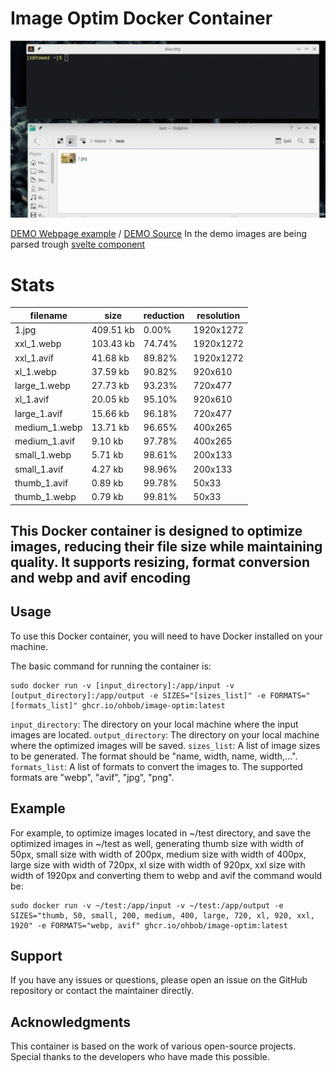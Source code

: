 # Image Optim Docker Container

![Usage gif](./example.gif)

[DEMO Webpage example](https://image-optim-svelte-example.vercel.app) / [DEMO Source](https://github.com/ohbob/image-optim-svelte-example)
In the demo images are being parsed trough [svelte component](https://svelte.dev/repl/481f0b6b09b14f8bac9837917e12a3c4?version=3.55.1)

# Stats
| filename | size | reduction | resolution |
| --- | --- | --- |------------|
| 1.jpg | 409.51 kb | 0.00% | 1920x1272  |
| xxl_1.webp | 103.43 kb | 74.74% | 1920x1272  |
| xxl_1.avif | 41.68 kb | 89.82% | 1920x1272  |
| xl_1.webp | 37.59 kb | 90.82% | 920x610    |
| large_1.webp | 27.73 kb | 93.23% | 720x477    |
| xl_1.avif | 20.05 kb | 95.10% | 920x610    |
| large_1.avif | 15.66 kb | 96.18% | 720x477    |
| medium_1.webp | 13.71 kb | 96.65% | 400x265    |
| medium_1.avif | 9.10 kb | 97.78% | 400x265    |
| small_1.webp | 5.71 kb | 98.61% | 200x133    |
| small_1.avif | 4.27 kb | 98.96% | 200x133    |
| thumb_1.avif | 0.89 kb | 99.78% | 50x33      |
| thumb_1.webp | 0.79 kb | 99.81% | 50x33  |

## This Docker container is designed to optimize images, reducing their file size while maintaining quality. It supports resizing, format conversion and webp and avif encoding

## Usage

To use this Docker container, you will need to have Docker installed on your machine.

The basic command for running the container is:

```terminal
sudo docker run -v [input_directory]:/app/input -v [output_directory]:/app/output -e SIZES="[sizes_list]" -e FORMATS="[formats_list]" ghcr.io/ohbob/image-optim:latest
```

`input_directory`: The directory on your local machine where the input images are located.
`output_directory`: The directory on your local machine where the optimized images will be saved.
`sizes_list`: A list of image sizes to be generated. The format should be "name, width, name, width,...".
`formats_list`: A list of formats to convert the images to. The supported formats are "webp", "avif", "jpg", "png".

## Example

For example, to optimize images located in ~/test directory, and save the optimized images in ~/test as well, generating thumb size with width of 50px, small size with width of 200px, medium size with width of 400px, large size with width of 720px, xl size with width of 920px, xxl size with width of 1920px and converting them to webp and avif the command would be:

```terminal
sudo docker run -v ~/test:/app/input -v ~/test:/app/output -e SIZES="thumb, 50, small, 200, medium, 400, large, 720, xl, 920, xxl, 1920" -e FORMATS="webp, avif" ghcr.io/ohbob/image-optim:latest
```

## Support

If you have any issues or questions, please open an issue on the GitHub repository or contact the maintainer directly.

## Acknowledgments

This container is based on the work of various open-source projects. Special thanks to the developers who have made this possible.
